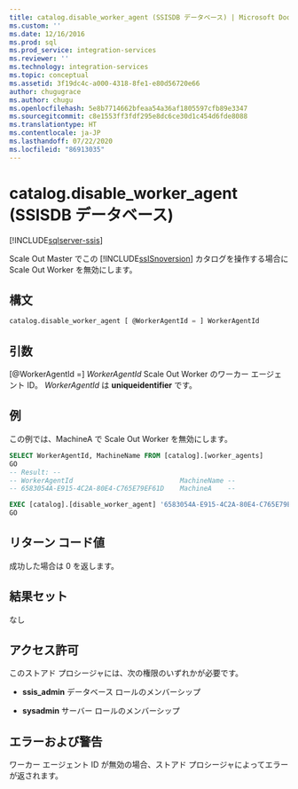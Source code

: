 ```yaml
---
title: catalog.disable_worker_agent (SSISDB データベース) | Microsoft Docs
ms.custom: ''
ms.date: 12/16/2016
ms.prod: sql
ms.prod_service: integration-services
ms.reviewer: ''
ms.technology: integration-services
ms.topic: conceptual
ms.assetid: 3f19dc4c-a000-4318-8fe1-e80d56720e66
author: chugugrace
ms.author: chugu
ms.openlocfilehash: 5e8b7714662bfeaa54a36af1805597cfb89e3347
ms.sourcegitcommit: c8e1553ff3fdf295e8dc6ce30d1c454d6fde8088
ms.translationtype: HT
ms.contentlocale: ja-JP
ms.lasthandoff: 07/22/2020
ms.locfileid: "86913035"
---
```

# <a name="catalogdisable_worker_agent-ssisdb-database"></a>catalog.disable_worker_agent (SSISDB データベース)

[!INCLUDE[sqlserver-ssis](../../includes/applies-to-version/sqlserver-ssis.md)]

Scale Out Master でこの [!INCLUDE[ssISnoversion](../../includes/ssisnoversion-md.md)] カタログを操作する場合に Scale Out Worker を無効にします。

## <a name="syntax"></a>構文

```sql
catalog.disable_worker_agent [ @WorkerAgentId = ] WorkerAgentId
```
## <a name="arguments"></a>引数
[@WorkerAgentId =] *WorkerAgentId* Scale Out Worker のワーカー エージェント ID。 *WorkerAgentId* は **uniqueidentifier** です。

## <a name="example"></a>例
この例では、MachineA で Scale Out Worker を無効にします。

```sql
SELECT WorkerAgentId, MachineName FROM [catalog].[worker_agents]
GO
-- Result: --
-- WorkerAgentId                           MachineName --
-- 6583054A-E915-4C2A-80E4-C765E79EF61D    MachineA    --

EXEC [catalog].[disable_worker_agent] '6583054A-E915-4C2A-80E4-C765E79EF61D'
GO 
```

## <a name="return-code-value"></a>リターン コード値  
 成功した場合は 0 を返します。  
  
## <a name="result-sets"></a>結果セット  
 なし  

## <a name="permissions"></a>アクセス許可  
 このストアド プロシージャには、次の権限のいずれかが必要です。  
  
-   **ssis_admin** データベース ロールのメンバーシップ  
  
-   **sysadmin** サーバー ロールのメンバーシップ 

## <a name="errors-and-warnings"></a>エラーおよび警告
ワーカー エージェント ID が無効の場合、ストアド プロシージャによってエラーが返されます。
